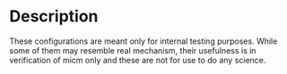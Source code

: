 # Description

These configurations are meant only for internal testing purposes. While some of them may resemble real mechanism, their
usefulness is in verification of micm only and these are not for use to do any science.